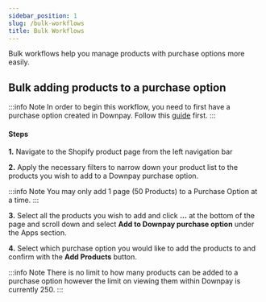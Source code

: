 ```yaml
---
sidebar_position: 1
slug: /bulk-workflows
title: Bulk Workflows
---
```


Bulk workflows help you manage products with purchase options more easily.

## Bulk adding products to a purchase option

:::info Note
 In order to begin this workflow, you need to first have a purchase option created in Downpay. Follow this [guide](/docs/Initial%20Setup/creating-manual-options.md) first.
:::

#### Steps

**1.** Navigate to the Shopify product page from the left navigation bar

**2.** Apply the necessary filters to narrow down your product list to the products you wish to add to a Downpay purchase option.

:::info Note
You may only add 1 page (50 Products) to a Purchase Option at a time.
:::

**3.** Select all the products you wish to add and click **...** at the bottom of the page and scroll down and select **Add to Downpay purchase option** under the Apps section.

**4.** Select which purchase option you would like to add the products to and confirm with the **Add Products** button. 

:::info Note
There is no limit to how many products can be added to a purchase option however the limit on viewing them within Downpay is currently 250.
:::

